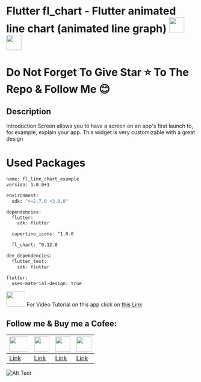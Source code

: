 # Flutter fl_chart - Flutter animated line chart (animated line graph) <img src="https://miro.medium.com/max/1000/1*ilC2Aqp5sZd1wi0CopD1Hw.png" height="40" width="40" > <img src="https://upload.wikimedia.org/wikipedia/commons/7/7e/Dart-logo.png" height="40" width="40" >



# Do Not Forget To Give Star ⭐ To The Repo & Follow Me 😊



## Description

Introduction Screen allows you to have a screen on an app's first launch to, for example, explain your app. This widget is very customizable with a great design

# Used Packages
```sh
name: fl_line_chart_example
version: 1.0.0+1

environment:
  sdk: ">=2.7.0 <3.0.0"

dependencies:
  flutter:
    sdk: flutter

  cupertino_icons: ^1.0.0

  fl_chart: ^0.12.0

dev_dependencies:
  flutter_test:
    sdk: flutter

flutter:
  uses-material-design: true
```

<img src="https://www.freepnglogos.com/uploads/youtube-logo-hd-8.png" height="40" width="50" > For Video Tutorial on this app click on [this Link](https://www.youtube.com/watch?v=D-vmDc0suxk)


## Follow me & Buy me a Cofee:





|  <img src="https://www.freepnglogos.com/uploads/youtube-logo-hd-8.png" height="40" width="50" > | <img src="https://i.pinimg.com/736x/b5/1b/78/b51b78ecc9e5711274931774e433b5e6.jpg" height="40" width="40" > | <img src="https://upload.wikimedia.org/wikipedia/commons/thumb/c/ca/LinkedIn_logo_initials.png/800px-LinkedIn_logo_initials.png" height="40" width="40" > | <img src="https://img.freepik.com/free-icon/paypal_318-183419.jpg" height="40" width="40" > |
| ------ | ------ |------|------|
| [Link](https://www.youtube.com/watch?v=Tg4VtUGlgkA) | [Link](https://github.com/mehdihosseinimoghadam) | [Link](https://www.linkedin.com/in/mehdi-hosseini-moghadam-384912198/) | [Link](https://www.paypal.com/paypalme/MHosseiniMoghadam) |



![Alt Text](https://raw.githubusercontent.com/mehdihosseinimoghadam/MHM-Flutter-UI-UX-Tutorial/main/Flutter%20fl_chart%20-%20Flutter%20animated%20line%20chart%20(animated%20line%20graph)/animated_chart.jpeg)


